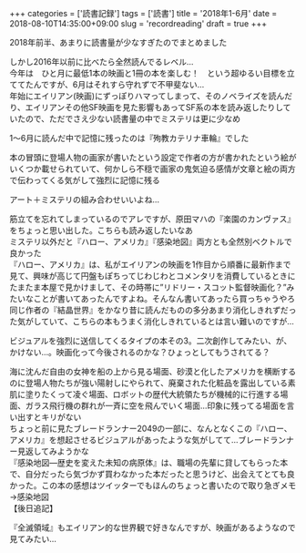 +++
categories = ['読書記録']
tags = ['読書']
title = '2018年1-6月'
date = 2018-08-10T14:35:00+09:00
slug = 'recordreading'
draft = true
+++

2018年前半、あまりに読書量が少なすぎたのでまとめました

しかし2016年以前に比べたら全然読んでるレベル…
<br>
今年は　ひと月に最低1本の映画と1冊の本を楽しむ！　という超ゆるい目標を立ててたんですが、6月はそれすら守れずで不甲斐ない…
<br>
年始にエイリアン(映画)にずっぽりハマってしまって、そのノベライズを読んだり、エイリアンその他SF映画を見た影響もあってSF系の本を読み返したりしていたので、ただでさえ少ない読書量の中でミステリは更に少なめ

1～6月に読んだ中で記憶に残ったのは『殉教カテリナ車輪』でした

本の冒頭に登場人物の画家が書いたという設定で作者の方が書かれたという絵がいくつか載せられていて、何かしら不穏で画家の鬼気迫る感情が文章と絵の両方で伝わってくる気がして強烈に記憶に残る

アート＋ミステリの組み合わせいいよね…

筋立てを忘れてしまっているのでアレですが、原田マハの『楽園のカンヴァス』をちょっと思い出した。こちらも読み返したいなあ
<br>
ミステリ以外だと『ハロー、アメリカ』『感染地図』両方とも全然別ベクトルで良かった
<br>
『ハロー、アメリカ』は、私がエイリアンの映画を1作目から順番に最新作まで見て、興味が高じて円盤もぽちってじわじわとコメンタリを消費しているときにたまたま本屋で見かけまして、その時帯に”リドリー・スコット監督映画化？”みたいなことが書いてあったんですよね。そんなん書いてあったら買っちゃうやろ
<br>
同じ作者の『結晶世界』をかなり昔に読んだものの多分あまり消化しきれずだった気がしていて、こちらの本もうまく消化しきれているとは言い難いのですが…

ビジュアルを強烈に送信してくるタイプの本その3。二次創作してみたい、が、かけない…。映画化って今後されるのかな？ひょっとしてもうされてる？

海に沈んだ自由の女神を船の上から見る場面、砂漠と化したアメリカを横断するのに登場人物たちが強い陽射しにやられて、廃棄された化粧品を露出している素肌に塗りたくって凌ぐ場面、ロボットの歴代大統領たちが機械的に行進する場面、ガラス飛行機の群れが一斉に空を飛んでいく場面…印象に残ってる場面を言い出すとキリがない
<br>
ちょっと前に見たブレードランナー2049の一部に、なんとなくこの『ハロー、アメリカ』を想起させるビジュアルがあったような気がしてて…ブレードランナー見返してみようかな
<br>
『感染地図―歴史を変えた未知の病原体』は、職場の先輩に貸してもらった本で、自分だったら気づかず買わなかった本だったと思うけど、出会えてとても良かった。この本の感想はツイッターでもほんのちょっと書いたので取り急ぎメモ→感染地図
<br>
【後日追記】

『全滅領域』もエイリアン的な世界観で好きなんですが、映画があるようなので見てみたい…
<br>

